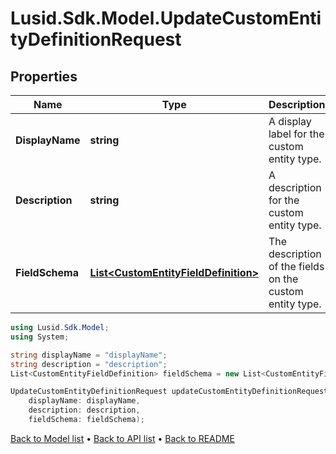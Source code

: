 # Lusid.Sdk.Model.UpdateCustomEntityDefinitionRequest

## Properties

Name | Type | Description | Notes
------------ | ------------- | ------------- | -------------
**DisplayName** | **string** | A display label for the custom entity type. | 
**Description** | **string** | A description for the custom entity type. | 
**FieldSchema** | [**List&lt;CustomEntityFieldDefinition&gt;**](CustomEntityFieldDefinition.md) | The description of the fields on the custom entity type. | 

```csharp
using Lusid.Sdk.Model;
using System;

string displayName = "displayName";
string description = "description";
List<CustomEntityFieldDefinition> fieldSchema = new List<CustomEntityFieldDefinition>();

UpdateCustomEntityDefinitionRequest updateCustomEntityDefinitionRequestInstance = new UpdateCustomEntityDefinitionRequest(
    displayName: displayName,
    description: description,
    fieldSchema: fieldSchema);
```

[Back to Model list](../README.md#documentation-for-models) &#8226; [Back to API list](../README.md#documentation-for-api-endpoints) &#8226; [Back to README](../README.md)
